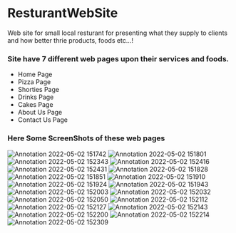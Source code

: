 # ResturantWebSite
Web site for small local resturant for presenting what they supply to clients and how better thrie products, foods etc...!
<h3>Site have 7 different web pages upon their services and foods.</h3>
<ul>
  <li>Home Page</li>
  <li>Pizza Page</li>
  <li>Shorties Page</li>
  <li>Drinks Page</li>
  <li>Cakes Page</li>
  <li>About Us Page</li>
  <li>Contact Us Page</li>
 </ul>


<h3>Here Some ScreenShots of these web pages</h3>


![Annotation 2022-05-02 151742](https://user-images.githubusercontent.com/85817726/166218246-2fa0569e-af05-4ba3-85df-ee3f6df1fd13.png)
![Annotation 2022-05-02 151801](https://user-images.githubusercontent.com/85817726/166218397-36e15d6c-8f4b-4197-a339-a4582ffcf844.png)![Annotation 2022-05-02 152343](https://user-images.githubusercontent.com/85817726/166218740-45c219de-79d0-4340-a4e3-c6b8f9fc0bec.png)
![Annotation 2022-05-02 152416](https://user-images.githubusercontent.com/85817726/166218751-ec0ac725-c0cd-48b8-bc01-6a00e8b6f1f2.png)
![Annotation 2022-05-02 152431](https://user-images.githubusercontent.com/85817726/166218762-aed83f4a-3800-4feb-a03c-f28d9b970c78.png)
![Annotation 2022-05-02 151828](https://user-images.githubusercontent.com/85817726/166218775-d5ec415c-4d2b-46ed-a7e6-a0025bd33589.png)
![Annotation 2022-05-02 151851](https://user-images.githubusercontent.com/85817726/166218794-4443d889-a5a6-4983-9253-8f7ed3db27e7.png)
![Annotation 2022-05-02 151910](https://user-images.githubusercontent.com/85817726/166218815-91100ffb-da79-42ec-a28c-f6f84623dd5a.png)
![Annotation 2022-05-02 151924](https://user-images.githubusercontent.com/85817726/166218819-9ddd8df2-a4a5-4007-8b74-c20de812ff1e.png)
![Annotation 2022-05-02 151943](https://user-images.githubusercontent.com/85817726/166218836-70937bf8-2168-416c-81ef-56bd659f8a52.png)
![Annotation 2022-05-02 152003](https://user-images.githubusercontent.com/85817726/166218847-b07dc5f6-cd0d-454c-a63b-6e4ba08a852d.png)
![Annotation 2022-05-02 152032](https://user-images.githubusercontent.com/85817726/166218862-2677bfca-6635-4217-ac53-31acb4065c17.png)
![Annotation 2022-05-02 152050](https://user-images.githubusercontent.com/85817726/166218869-de5bd92f-aac1-45a4-875b-1c71abeef4e2.png)
![Annotation 2022-05-02 152112](https://user-images.githubusercontent.com/85817726/166218881-d26f8f4b-fc8d-4a42-b696-3e894630ef0f.png)
![Annotation 2022-05-02 152127](https://user-images.githubusercontent.com/85817726/166218892-3c39fb66-b937-4037-a0e2-d131d76adc83.png)
![Annotation 2022-05-02 152143](https://user-images.githubusercontent.com/85817726/166218900-afa61e9b-737b-44a5-9647-8df54350f33f.png)
![Annotation 2022-05-02 152200](https://user-images.githubusercontent.com/85817726/166218909-91ebbb7e-ed4e-4466-a9f3-657d1e37b94b.png)
![Annotation 2022-05-02 152214](https://user-images.githubusercontent.com/85817726/166218915-e93cd80e-8772-4965-a669-4c35b673ea57.png)
![Annotation 2022-05-02 152309](https://user-images.githubusercontent.com/85817726/166218925-3d50ebfe-725b-41ff-8581-62e3802dc27e.png)

